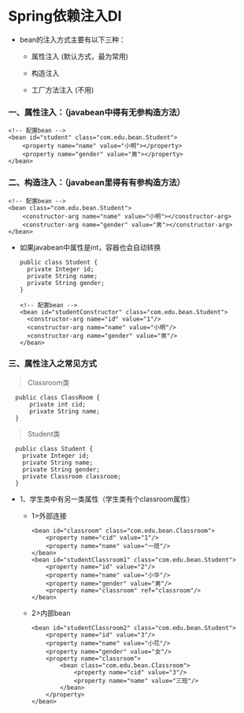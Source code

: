 # Spring依赖注入DI

* bean的注入方式主要有以下三种：

    * 属性注入 (默认方式，最为常用)

    * 构造注入

    * 工厂方法注入 (不用)

### 一、属性注入：（javabean中得有无参构造方法）

    <!-- 配置bean -->
    <bean id="student" class="com.edu.bean.Student">
        <property name="name" value="小明"></property>
        <property name="gender" value="男"></property>
    </bean>

### 二、构造注入：（javabean里得有有参构造方法）

    <!-- 配置bean -->
    <bean class="com.edu.bean.Student">
        <constructor-arg name="name" value="小明"></constructor-arg>
        <constructor-arg name="gender" value="男"></constructor-arg>
    </bean>

* 如果javabean中属性是int，容器也会自动转换

      public class Student {
        private Integer id;
        private String name;
        private String gender;
      }    
    
      <!-- 配置bean -->
      <bean id="studentConstructor" class="com.edu.bean.Student">
        <constructor-arg name="id" value="1"/>
        <constructor-arg name="name" value="小明"/>
        <constructor-arg name="gender" value="男"/>
      </bean>

### 三、属性注入之常见方式

   >Classroom类
    
      public class ClassRoom {
          private int cid;
          private String name;
      }

   >Student类
    
      public class Student {
        private Integer id;
        private String name;
        private String gender;
        private Classroom classroom;
      }    

* 1、学生类中有另一类属性（学生类有个classroom属性）

    * 1>外部连接
    
          <bean id="classroom" class="com.edu.bean.Classroom">
              <property name="cid" value="1"/>
              <property name="name" value="一班"/>
          </bean>
          <bean id="studentClassroom1" class="com.edu.bean.Student">
              <property name="id" value="2"/>
              <property name="name" value="小华"/>
              <property name="gender" value="男"/>
              <property name="classroom" ref="classroom"/>
          </bean>    

    * 2>内部bean
    
          <bean id="studentClassroom2" class="com.edu.bean.Student">
              <property name="id" value="3"/>
              <property name="name" value="小花"/>
              <property name="gender" value="女"/>
              <property name="classroom">
                  <bean class="com.edu.bean.Classroom">
                      <property name="cid" value="3"/>
                      <property name="name" value="三班"/>
                  </bean>
              </property>
          </bean>







